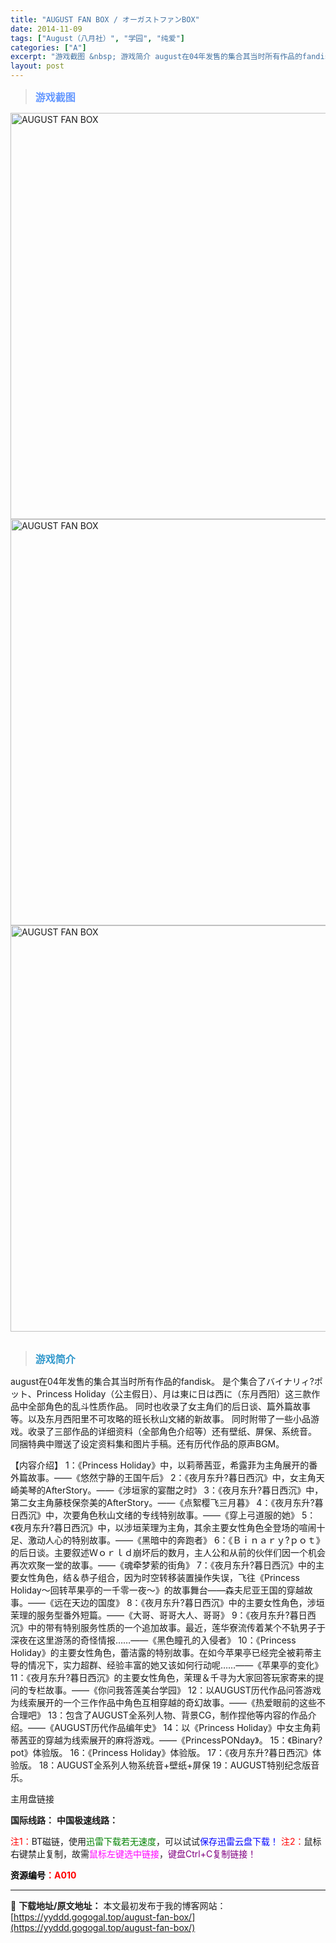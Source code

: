 ```yaml
---
title: "AUGUST FAN BOX / オーガストファンBOX"
date: 2014-11-09
tags: ["August（八月社）", "学园", "纯爱"]
categories: ["A"]
excerpt: "游戏截图 &nbsp; 游戏简介 august在04年发售的集合其当时所有作品的fandisk。 是个集合了バイナリィ?ポット、Princess Holiday（公主假日）、月は東に日は西に（东月西阳）这三款作品中全部角色的乱斗性质作品。 同时也收录了女主角们的后日谈、篇外篇故事等。以及东月西阳里不&hellip;"
layout: post
---
```


<div>
<blockquote><b><span style="font-size: 12pt; color: #6699ff;">游戏截图</span></b></blockquote>
<div><img title="点击放大" src="https://yyddd.gogogal.top/wp-content/uploads/2025/04/20250412_67fa16cf615fd.webp" alt="AUGUST FAN BOX" width="650" /></div>
<div><img title="点击放大" src="https://yyddd.gogogal.top/wp-content/uploads/2025/04/20250412_67fa16d1a987c.webp" alt="AUGUST FAN BOX" width="650" /></div>
<div><img title="点击放大" src="https://yyddd.gogogal.top/wp-content/uploads/2025/04/20250412_67fa16d40f268.webp" alt="AUGUST FAN BOX" width="650" /></div>
&nbsp;
<blockquote><b><span style="font-size: 12pt; color: #3399cc;">游戏简介</span></b></blockquote>
<div>

august在04年发售的集合其当时所有作品的fandisk。
是个集合了バイナリィ?ポット、Princess Holiday（公主假日）、月は東に日は西に（东月西阳）这三款作品中全部角色的乱斗性质作品。
同时也收录了女主角们的后日谈、篇外篇故事等。以及东月西阳里不可攻略的班长秋山文緒的新故事。
同时附带了一些小品游戏。收录了三部作品的详细资料（全部角色介绍等）还有壁纸、屏保、系统音。
同捆特典中赠送了设定资料集和图片手稿。还有历代作品的原声BGM。

【内容介绍】
1：《Princess Holiday》中，以莉蒂茜亚，希露菲为主角展开的番外篇故事。——《悠然宁静的王国午后》
2：《夜月东升?暮日西沉》中，女主角天崎美琴的AfterStory。——《涉垣家的宴酣之时》
3：《夜月东升?暮日西沉》中，第二女主角藤枝保奈美的AfterStory。——《点絮樱飞三月暮》
4：《夜月东升?暮日西沉》中，次要角色秋山文绪的专线特别故事。——《穿上弓道服的她》
5：《夜月东升?暮日西沉》中，以涉垣茉理为主角，其余主要女性角色全登场的喧闹十足、激动人心的特别故事。——《黑暗中的奔跑者》
6：《Ｂｉｎａｒｙ?ｐｏｔ》的后日谈。主要叙述Ｗｏｒｌｄ崩坏后的数月，主人公和从前的伙伴们因一个机会再次欢聚一堂的故事。——《魂牵梦萦的街角》
7：《夜月东升?暮日西沉》中的主要女性角色，结＆恭子组合，因为时空转移装置操作失误，飞往《Princess Holiday～回转苹果亭的一千零一夜～》的故事舞台——森夫尼亚王国的穿越故事。——《远在天边的国度》
8：《夜月东升?暮日西沉》中的主要女性角色，涉垣茉理的服务型番外短篇。——《大哥、哥哥大人、哥哥》
9：《夜月东升?暮日西沉》中的带有特别服务性质的一个追加故事。最近，莲华寮流传着某个不轨男子于深夜在这里游荡的奇怪情报……——《黑色瞳孔的入侵者》
10：《Princess Holiday》的主要女性角色，蕾洁露的特别故事。在如今苹果亭已经完全被莉蒂主导的情况下，实力超群、经验丰富的她又该如何行动呢……——《苹果亭的变化》
11：《夜月东升?暮日西沉》的主要女性角色，茉理＆千寻为大家回答玩家寄来的提问的专栏故事。——《你问我答莲美台学园》
12：以AUGUST历代作品问答游戏为线索展开的一个三作作品中角色互相穿越的奇幻故事。——《热爱眼前的这些不合理吧》
13：包含了AUGUST全系列人物、背景CG，制作捏他等内容的作品介绍。——《AUGUST历代作品编年史》
14：以《Princess Holiday》中女主角莉蒂茜亚的穿越为线索展开的麻将游戏。——《PrincessPONday》。
15：《Binary?pot》体验版。
16：《Princess Holiday》体验版。
17：《夜月东升?暮日西沉》体验版。
18：AUGUST全系列人物系统音+壁纸+屏保
19：AUGUST特别纪念版音乐。

</div>
<div class="panel panel-primary">
<div class="panel-heading">主用盘链接</div>
<div class="panel-body">

<b>国际线路：</b>
<b>中国极速线路：</b>


<span style="color: #ff0000;">注1：</span>BT磁链，使用<span style="color: #008000;">迅雷下载若无速度</span>，可以试试<span style="color: #0000ff;">保存迅雷云盘下载！</span>
<span style="color: #ff0000;">注2：</span>鼠标右键禁止复制，故需<span style="color: #ff00ff;">鼠标左键选中链接</span>，<span style="color: #800080;">键盘Ctrl+C复制链接！</span>

</div>
<div class="panel-footer"><span style="color: #ff0000;"><b><span style="color: #000000;">资源编号</span>：A010</b></span></div>
</div>
</div>

---
📖 **下载地址/原文地址：** 本文最初发布于我的博客网站：[https://yyddd.gogogal.top/august-fan-box/](https://yyddd.gogogal.top/august-fan-box/)
